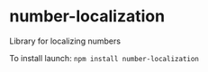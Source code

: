 # number-localization
Library for localizing numbers

To install launch:
<code>npm install number-localization</code>
